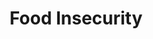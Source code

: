 ---
schema: openRaleigh
title: Food Insecurity
organization: Open Raleigh Brigade
notes: Data Relating Food Insecurity
resources:
  - name: Summer Feeding Sites (s3 open-nc-data-portal)
    url: >-
      https://s3.us-east-2.amazonaws.com/open-nc-data-portal/summerfeeding-geocode-census.csv
    storageKey: ''
    storageBucket: ''
    format: csv
  - name: Winter Feeding Sites (local)
    url: 'http://127.0.0.1:8080/winterfeeding-geocode-census.csv'
    storageKey: ''
    storageBucket: ''
    format: csv
  - name: Fall Feeding Sites (s3 or-dp-public-test-cwh)
    url: >-
      https://s3.amazonaws.com/or-dp-public-test-cwh/TechCrunchcontinentalUSA.csv
    storageKey: ''
    storageBucket: ''
    format: csv
  - name: asfafsd
    url: ''
    storageKey: yyy.json_sncwh_Lm-BSHyqZ
    storageBucket: ''
    format: json
license: 'https://creativecommons.org/licenses/by-sa/4.0/'
category:
  - Food
maintainer: Chris Mathews
maintainer_email: christhedba@gmail.com
---
